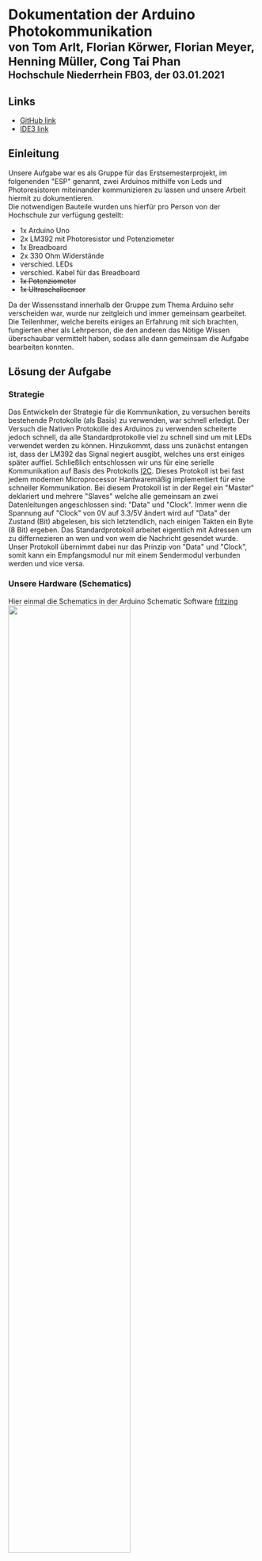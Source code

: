 # Dokumentation der Arduino Photokommunikation <br><sub>von Tom Arlt, Florian Körwer, Florian Meyer, Henning Müller, Cong Tai Phan <br><sub>Hochschule Niederrhein FB03, der 03.01.2021</sub></sub>

## Links
- [GitHub link](https://github.com/Universumgames/hsnr_esp)
- [IDE3 link](https://git.ide3.de/universumgames/esp)

## Einleitung
Unsere Aufgabe war es als Gruppe für das Erstsemesterprojekt, im folgenenden "ESP" genannt, zwei Arduinos mithilfe von Leds und Photoresistoren miteinander kommunizieren zu lassen und unsere Arbeit hiermit zu dokumentieren. <br>
Die notwendigen Bauteile wurden uns hierfür pro Person von der Hochschule zur verfügung gestellt: 
- 1x Arduino Uno
- 2x LM392 mit Photoresistor und Potenziometer
- 1x Breadboard
- 2x 330 Ohm Widerstände
- verschied. LEDs
- verschied. Kabel für das Breadboard
- <s>1x Potenziometer</s>
- <s>1x Ultraschallsensor</s>

Da der Wissensstand innerhalb der Gruppe zum Thema Arduino sehr verscheiden war, wurde nur zeitgleich und immer gemeinsam gearbeitet. Die Teilenhmer, welche bereits einiges an Erfahrung mit sich brachten, fungierten eher als Lehrperson, die den anderen das Nötige Wissen überschaubar vermittelt haben, sodass alle dann gemeinsam die Aufgabe bearbeiten konnten.

## Lösung der Aufgabe
### Strategie
Das Entwickeln der Strategie für die Kommunikation, zu versuchen bereits bestehende Protokolle (als Basis) zu verwenden, war schnell erledigt. Der Versuch die Nativen Protokolle des Arduinos zu verwenden scheiterte jedoch schnell, da alle Standardprotokolle viel zu schnell sind um mit LEDs verwendet werden zu können. Hinzukommt, dass uns zunächst entangen ist, dass der LM392 das Signal negiert ausgibt, welches uns erst einiges später auffiel. Schließlich entschlossen wir uns für eine serielle Kommunikation auf Basis des Protokolls [I2C](https://en.wikipedia.org/wiki/I%C2%B2C). Dieses Protokoll ist bei fast jedem modernen Microprocessor Hardwaremäßig implementiert für eine schneller Kommunikation. Bei diesem Protokoll ist in der Regel ein "Master" deklariert und mehrere "Slaves" welche alle gemeinsam an zwei Datenleitungen angeschlossen sind: "Data" und "Clock". Immer wenn die Spannung auf "Clock" von 0V auf 3.3/5V ändert wird auf "Data" der Zustand (Bit) abgelesen, bis sich letztendlich, nach einigen Takten ein Byte (8 Bit) ergeben. Das Standardprotokoll arbeitet eigentlich mit Adressen um zu differnezieren an wen und von wem die Nachricht gesendet wurde. <br>
Unser Protokoll übernimmt dabei nur das Prinzip von "Data" und "Clock", somit kann ein Empfangsmodul nur mit einem Sendermodul verbunden werden und vice versa.

### Unsere Hardware (Schematics)
Hier einmal die Schematics in der Arduino Schematic Software [fritzing](https://fritzing.org/)<br>
<img src="Schematic.png" width="70%" heigth="auto">
<img src="Schematic_schem.png" width="70%" heigth="auto">

In dieser Schematic wurde der zum Arduino Uno funktionsidentische Arduino nano verwendet und die Grafik übersitchlicher und kompakter zu gestalten. Beide Arduino-versionen besitzen denselben Prozessor (ATmega328P) und dieselben Pins. Die einzigen Unterschiede beider sind zum einen der Formfakor und zum anderen die Möglichkeit des Nanos direkt auf ein Breadboard gesteckt werden kann.
Dargestellt wurde hier ein einzelner Arduino, der in der Lage ist sowohl zu Empfangen als auch zu senden, wenn das passend aufgebaute Gegenstück existiert.

### Software

Unser Programm wurde in C++ für die Arduino IDE geschrieben, schaue man sich frühere Commits an (vor dem 18.12.2020) wurde noch für eine andere IDE gechrieben: PaltformIO welche zwar auf der Arduino IDE basiert, jedoch hier nur eine Extension für die IDE VS Code ist. Einfacheitshalber wurde jedoch entgültig zur Arduino IDE gewechselt.

```cpp
//declare variables
int sender_clock = 6;
int sender_data = 7;
int reciever_clock = 4;
int reciever_data = 3;
int incomingByte = 0;
int reciever_clock_2 = 2;
long long last_millis = 0;
byte temp;
int recieve_index = 7;
byte b;

void setup()
{
  //attach Interrupts to not having to worry about reading from one pin
  attachInterrupt(digitalPinToInterrupt(reciever_clock), clock_interrupt_start, FALLING);
  attachInterrupt(digitalPinToInterrupt(reciever_clock), clock_interrupt_end, RISING);
  //initialize Serial Monitor
  Serial.begin(9600);
  //set pin modes
  pinMode(sender_clock, OUTPUT);
  pinMode(sender_data, OUTPUT);
  pinMode(reciever_clock, INPUT);
  pinMode(reciever_data, INPUT);
  pinMode(reciever_clock_2, INPUT);
}

void loop()
{
  //check if serial queue contains items
  if (Serial.available() > 0)
  {
    //read incoming byte (charactere)
    incomingByte = Serial.read();
    //send each bit seperately to serial monitor for debugging and to other arduino
    for (int i = 7; i >= 0; i--)
    {
      Serial.print(bitRead(incomingByte, i));
      sendBit(bitRead(incomingByte, i));
    }
    Serial.println();
  }
}

//read incoming bits
void clock_interrupt_start()
{
  bool dataval = !digitalRead(reciever_data);
  bitWrite(temp, recieve_index, dataval);
}

//verify incoming bit
void clock_interrupt_end()
{
  //calculate delta since clock fell, to check for hazards
  unsigned long delta = millis() - last_millis;
  //if delta > 100ms, it's nit a hazard or glitch from the photoresistor
  if (delta > 100)
  {
    //write temporary byte to "longterm" byte
    b = temp;
    //reduce recieve index to move to next bit
    recieve_index--;
    //if recieve_index < 0 we have successfully recieved a byte and print that to the serial monitor
    if (recieve_index < 0)
    {
      Serial.print(b);
      //reset recieving variables to default state
      recieve_index = 7;
      b = 0x0;
    }
    //reset for delta caluclation
    last_millis = millis();
  }
  else
  {
    //if a glitch was detected, delete temporarily recieved bit
    temp = b;
  }
}

//send single bit
void sendBit(bool bitt)
{
  //change data pin
  digitalWrite(sender_data, bitt);
  delayMicroseconds(10);
  //change clock to HIGH
  digitalWrite(sender_clock, HIGH);
  //wait to be able to differentiate between valid bit and a hazard
  delayMicroseconds(500);
  //change both pins to default state
  digitalWrite(sender_clock, LOW);
  digitalWrite(sender_data, LOW);
  delayMicroseconds(5);
}
```

Link zum Aktuellen Programmcode: [Github](https://github.com/Universumgames/hsnr_esp/tree/master/LightCom), [IDE3](https://git.ide3.de/universumgames/esp/-/tree/master/LightCom) <br>
Link zum aufbereiteten/alternativen Code (eigenständig entwicklet von Tom Arlt):  [Github](https://github.com/Universumgames/hsnr_esp/tree/universumgames/LightCom), [IDE3](https://git.ide3.de/universumgames/esp/-/tree/universumgames/LightCom)

## Verwendung
(Übersetzt und aufbereitet aus [Readme.md](Readme.md))
Um unser Projekt zu verwenden, müssen zwei Schaltungen aufgebaut sein, wobei mindestens zwei LEDs und zwei Empfänger aufgebaut sein müssen um zumindest die Einseitige Kommunikation testen zu können. Zu beachten ist, dass jedes LED-LM392 Paar zu allen anderen Paaren abgeschirmt sein sollte, da es sonst zu Interferrenzen kommen kann. Zudem muss das Potenziometer des LM392 eingestellt werden nur die dazugehörige eingeschaltete LED zu erkennen und nicht das Umgebungslicht. Bei der Erstellung der LED-LM392 Paare ist auf die Unterscheidung zwischen "Data" und "Clock" zu achten:
<pre>
Arduino 1       <-> Arduino 2
sender_clock    <-> reciever_clock
sender_data     <-> reciever_data
reciever_clock  <-> sender_clock
reciever_data   <-> sender_data
</pre>

Ist das Programm einmal auf beiden Arduinos hochgeladen, ist die Arduino IDE (o.ä.) nicht mehr notwendig. Nun kann über einen Seriellen Monitor, wie zum Beispiel der Intergrierte der [Arduino IDE](https://www.arduino.cc/en/software) oder  [Putty](https://www.putty.org/) über den Arduino kommuniziert werden. In diesen Tools muss noch der Port, über den der Arduino angeschlossen ist, angegeben werden, sowie die Baud Rate des Seriellen Monitor, welche in `config.hpp` eingesehen und verändert werden kann, der Standard ist hier `9600`.

## Reflexion
Wie schon in `Strategie` erwähnt, war die grundsätzliche Strategie schnell gefunden, nur das ausarbeiten hat, dank der Rückschläge, etwas länger gedauert.
Nach den ersten Rücklucken und das festsetzen auf die entgültige Implementationsstrategie war auch das Entwickeln eines ersten Gerüsts relativ straight forward. Das Debuggen sowie ein ordentlicher Aufbau der Schaltung war dann die größere Herausforderung. Da durch ständig wechselnde Lichtverhältnisse der Photoresistor nicht immer wie gewünsch funktionierte, verzögerte sich das Programm-Debuggen ungemein. Erst nach vielen Stunden rumgrübelns, rumschrauben und ausprobieren, stellte sich als einzige zuverlässige Methode eine eigene Blackbox für jedes LED-LM392 Paar heraus. 


## Zusammenfassung

